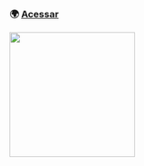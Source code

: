### :earth_africa: [Acessar](https://biacoelho.github.io/50projects50days-html-css-js/day1-expanding-cards)


<img src="https://raw.githubusercontent.com/biacoelho/50projects50days-html-css-js/main/day1-expanding-cards/image-demo.gif" width="220px"/>
